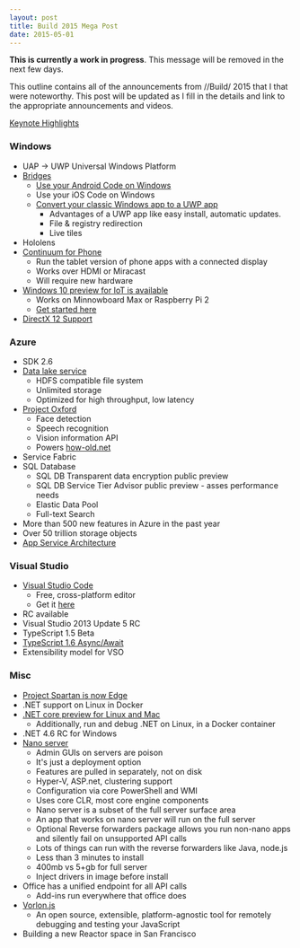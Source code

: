 ```yaml
---
layout: post
title: Build 2015 Mega Post
date: 2015-05-01
---
```


**This is currently a work in progress**. This message will be removed in the next few days.

This outline contains all of the announcements from //Build/ 2015 that I that were noteworthy. This post will be updated as I fill in the details and link to the appropriate announcements and videos.

[Keynote Highlights](https://www.youtube.com/embed/6no1vF__Oj0)

### Windows

* UAP -> UWP Universal Windows Platform
* [Bridges](http://blogs.msdn.com/b/stevengu/archive/2015/04/30/building-bridges-that-empower-developers.aspx)
	* [Use your Android Code on Windows](http://channel9.msdn.com/Events/Build/2015/2-702)
	* Use your iOS Code on Windows
	* [Convert your classic Windows app to a UWP app](http://channel9.msdn.com/Events/Build/2015/2-692)
		* Advantages of a UWP app like easy install, automatic updates.
		* File & registry redirection
		* Live tiles
* Hololens
* [Continuum for Phone](http://channel9.msdn.com/Events/Build/2015/2-703)
	* Run the tablet version of phone apps with a connected display
	* Works over HDMI or Miracast
	* Will require new hardware
* [Windows 10 preview for IoT is available](http://channel9.msdn.com/Events/Build/2015/2-724)
	* Works on Minnowboard Max or Raspberry Pi 2
	* [Get started here](http://ms-iot.github.io/content/GetStarted.htm)
* [DirectX 12 Support](http://channel9.msdn.com/Events/Build/2015/3-673)
	
### Azure

* SDK 2.6
* [Data lake service](https://www.youtube.com/watch?v=MlNU48h39wU&feature=youtu.be)
	* HDFS compatible file system
	* Unlimited storage
	* Optimized for high throughput, low latency
* [Project Oxford](http://channel9.msdn.com/Events/Build/2015/2-613)
	* Face detection
	* Speech recognition
	* Vision information API
	* Powers [how-old.net](http://how-old.net)
* Service Fabric
* SQL Database
	* SQL DB Transparent data encryption public preview
	* SQL DB Service Tier Advisor public preview - asses performance needs
	* Elastic Data Pool
	* Full-text Search
* More than 500 new features in Azure in the past year
* Over 50 trillion storage objects
* [App Service Architecture](http://channel9.msdn.com/Events/Build/2015/2-628)
	
### Visual Studio

* [Visual Studio Code](http://channel9.msdn.com/Events/Build/2015/3-680)
	* Free, cross-platform editor
	* Get it [here](https://www.visualstudio.com/en-us/products/code-vs.aspx)
* RC available
* Visual Studio 2013 Update 5 RC
* TypeScript 1.5 Beta
* [TypeScript 1.6 Async/Await](http://channel9.msdn.com/Events/Build/2015/3-644)
* Extensibility model for VSO	

### Misc

* [Project Spartan is now Edge](http://channel9.msdn.com/Events/Build/2015/2-656)
* .NET support on Linux in Docker
* [.NET core preview for Linux and Mac](http://channel9.msdn.com/Events/Build/2015/3-670)
	* Additionally, run and debug .NET on Linux, in a Docker container
* .NET 4.6 RC for Windows
* [Nano server](http://channel9.msdn.com/Events/Build/2015/2-755)
	* Admin GUIs on servers are poison
	* It's just a deployment option 
	* Features are pulled in separately, not on disk
	* Hyper-V, ASP.net, clustering support
	* Configuration via core PowerShell and WMI
	* Uses core CLR, most core engine components
	* Nano server is a subset of the full server surface area
	* An app that works on nano server will run on the full server
	* Optional Reverse forwarders package allows you run non-nano apps and silently fail on unsupported API calls
	* Lots of things can run with the reverse forwarders like Java, node.js
	* Less than 3 minutes to install
	* 400mb vs 5+gb for full server
	* Inject drivers in image before install
* Office has a unified endpoint for all API calls
	* Add-ins run everywhere that office does
* [Vorlon.js](http://blogs.msdn.com/b/eternalcoding/archive/2015/04/30/why-we-made-vorlon-js-and-how-to-use-it-to-debug-your-javascript-remotely.aspx)
	* An open source, extensible, platform-agnostic tool for remotely debugging and testing your JavaScript
* Building a new Reactor space in San Francisco




